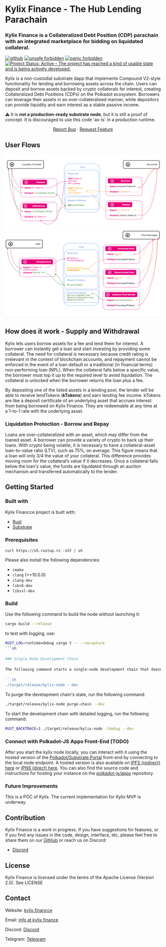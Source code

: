 # Kylix Finance - The Hub Lending Parachain

### Kylix Finance is a Collateralized Debt Position (CDP) parachain with an integrated marketplace for bidding on liquidated collateral.

[<img alt="github" src="https://img.shields.io/badge/github-davassi/davassi?style=for-the-badge&labelColor=555555&logo=github" height="20">](https://github.com/davassi/kylix-finance/)
[![unsafe forbidden](https://img.shields.io/badge/unsafe-forbidden-success.svg)](https://github.com/rust-secure-code/safety-dance/)
[![panic forbidden](https://img.shields.io/badge/panic-forbidden-success.svg)](https://github.com/dtolnay/no-panic)
[![Project Status: Active – The project has reached a kind of usable state and is being actively developed.](https://www.repostatus.org/badges/latest/active.svg)](https://www.repostatus.org/#active)

Kylix is a non-custodial substrate dapp that implements Compound V2-style functionality for lending and borrowing assets across the chain. Users can deposit and borrow assets backed by crypto collaterals for interest, creating Collateralized Debt Positions (CDPs) on the Polkadot ecosystem. Borrowers can leverage their assets in an over-collateralised manner, while depositors can provide liquidity and earn interest as a stable passive income.

:warning: It is **not a production-ready substrate node**, but it is still a proof of concept. It is discouraged to use this code 'as-is' in a production runtime.

 <p align="center">
    <a href="https://github.com/Kylix-Finance/kylix-finance-substrate/issues">Report Bug</a>
    ·
    <a href="https://github.com/Kylix-Finance/kylix-finance-substrate/issues">Request Feature</a>
</p>

## User Flows

![Kylix flow](./docs/images/extrinsics_flow1.png)
![Kylix flow](./docs/images/extrinsics_flow2.png)

## How does it work - Supply and Withdrawal

Kylix lets users borrow assets for a fee and lend them for interest. A borrower can instantly get a loan and start investing by providing some collateral. The need for collateral is necessary because credit rating is irrelevant in the context of blockchain accounts, and repayment cannot be enforced in the event of a loan default or a traditional (in financial terms) non-performing loan (NPL). When the collateral falls below a specific value, the borrower must top it up to the required level to avoid liquidation. The collateral is unlocked when the borrower returns the loan plus a fee.

By depositing one of the listed assets in a lending pool, the lender will be able to receive lendTokens (**kTokens**) and earn lending fee income. kTokens are like a deposit certificate of an underlying asset that accrues interest from being borrowed on Kylix Finance. They are redeemable at any time at a 1-to-1 rate with the underlying asset.

### Liquidation Protection - Borrow and Repay

Loans are over-collateralized with an asset, which may differ from the loaned asset. A borrower can provide a variety of crypto to back up their loans. With crypto being volatile, it is necessary to have a collateral-asset loan-to-value ratio (LTV), such as 75%, on average. This figure means that a loan will only 3/4 the value of your collateral. This difference provides moving room for the collateral’s value if it decreases. Once a collateral falls below the loan's value, the funds are liquidated through an auction mechanism and transferred automatically to the lender.

## Getting Started

### Built with

Kylix Financce project is built with:

- [Rust](https://www.rust-lang.org/)
- [Substrate](https://substrate.dev/)

### Prerequisites

```
curl https://sh.rustup.rs -sSf | sh
```

Please also install the following dependencies:

- `cmake`
- `clang` (>=10.0.0)
- `clang-dev`
- `libc6-dev`
- `libssl-dev`

### Build

Use the following command to build the node without launching it:

```sh
cargo build --release
```

to test with logging, use:

````sh
RUST_LOG=runtime=debug cargo t -- --nocapture
```sh

### Single-Node Development Chain

The following command starts a single-node development chain that doesn't persist state:

```sh
./target/release/kylix-node --dev
````

To purge the development chain's state, run the following command:

```sh
./target/release/kylix-node purge-chain --dev
```

To start the development chain with detailed logging, run the following command:

```sh
RUST_BACKTRACE=1 ./target/release/kylix-node -ldebug --dev
```

### Connect with Polkadot-JS Apps Front-End (TODO)

After you start the kylix node locally, you can interact with it using the hosted version of the [Polkadot/Substrate Portal](https://polkadot.js.org/apps/#/explorer?rpc=ws://localhost:9944) front-end by connecting to the local node endpoint.
A hosted version is also available on [IPFS (redirect) here](https://dotapps.io/) or [IPNS (direct) here](ipns://dotapps.io/?rpc=ws%3A%2F%2F127.0.0.1%3A9944#/explorer).
You can also find the source code and instructions for hosting your instance on the [polkadot-js/apps](https://github.com/polkadot-js/apps) repository.

### Future Improvements

This is a POC of Kylix. The current implementation for Kylix MVP is underway.

## Contribution

Kylix Finance is a work in progress. If you have suggestions for features, or if you find any issues in the code, design, interface, etc, please feel free to share them on our [GitHub](https://github.com/Kylix-Finance/kylix-finance-substrate/issues) or reach us on Discord:

- [Discord](https://discord.gg/QjrYHwTJth)

## License

Kylix Finance is licensed under the terms of the Apache License (Version 2.0). See LICENSE

## Contact

Website: [kylix.financce](https://www.kylix.finance)

Email: [info at kylix.finance](info@kylix.finance)

Discord: [Discord](https://discord.gg/QjrYHwTJth)

Telegram: [Telegram](https://t.me/kylix_finance_parachain)
